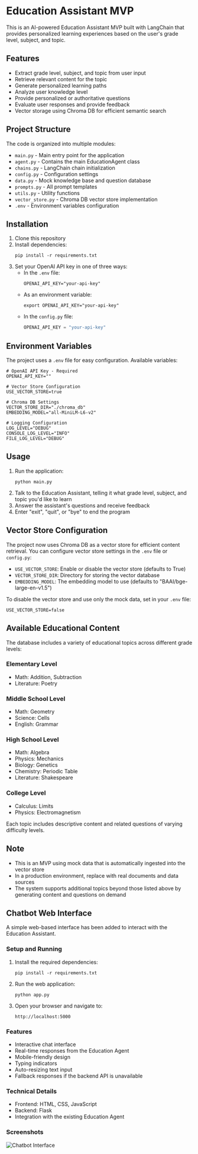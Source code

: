 # Education Assistant MVP

This is an AI-powered Education Assistant MVP built with LangChain that provides personalized learning experiences based on the user's grade level, subject, and topic.

## Features

- Extract grade level, subject, and topic from user input
- Retrieve relevant content for the topic
- Generate personalized learning paths
- Analyze user knowledge level
- Provide personalized or authoritative questions
- Evaluate user responses and provide feedback
- Vector storage using Chroma DB for efficient semantic search

## Project Structure

The code is organized into multiple modules:

- `main.py` - Main entry point for the application
- `agent.py` - Contains the main EducationAgent class
- `chains.py` - LangChain chain initialization
- `config.py` - Configuration settings
- `data.py` - Mock knowledge base and question database
- `prompts.py` - All prompt templates
- `utils.py` - Utility functions
- `vector_store.py` - Chroma DB vector store implementation
- `.env` - Environment variables configuration

## Installation

1. Clone this repository
2. Install dependencies:
   ```
   pip install -r requirements.txt
   ```
3. Set your OpenAI API key in one of three ways:
   - In the `.env` file:
     ```
     OPENAI_API_KEY="your-api-key"
     ```
   - As an environment variable:
     ```
     export OPENAI_API_KEY="your-api-key"
     ```
   - In the `config.py` file:
     ```python
     OPENAI_API_KEY = "your-api-key"
     ```

## Environment Variables

The project uses a `.env` file for easy configuration. Available variables:

```
# OpenAI API Key - Required
OPENAI_API_KEY=""

# Vector Store Configuration
USE_VECTOR_STORE=true

# Chroma DB Settings 
VECTOR_STORE_DIR="./chroma_db"
EMBEDDING_MODEL="all-MiniLM-L6-v2"

# Logging Configuration
LOG_LEVEL="DEBUG"
CONSOLE_LOG_LEVEL="INFO"
FILE_LOG_LEVEL="DEBUG"
```

## Usage

1. Run the application:
   ```
   python main.py
   ```
2. Talk to the Education Assistant, telling it what grade level, subject, and topic you'd like to learn
3. Answer the assistant's questions and receive feedback
4. Enter "exit", "quit", or "bye" to end the program

## Vector Store Configuration

The project now uses Chroma DB as a vector store for efficient content retrieval. You can configure vector store settings in the `.env` file or `config.py`:

- `USE_VECTOR_STORE`: Enable or disable the vector store (defaults to True)
- `VECTOR_STORE_DIR`: Directory for storing the vector database
- `EMBEDDING_MODEL`: The embedding model to use (defaults to "BAAI/bge-large-en-v1.5")

To disable the vector store and use only the mock data, set in your `.env` file:

```
USE_VECTOR_STORE=false
```

## Available Educational Content

The database includes a variety of educational topics across different grade levels:

### Elementary Level
- Math: Addition, Subtraction
- Literature: Poetry

### Middle School Level
- Math: Geometry
- Science: Cells
- English: Grammar

### High School Level
- Math: Algebra
- Physics: Mechanics
- Biology: Genetics
- Chemistry: Periodic Table
- Literature: Shakespeare

### College Level
- Calculus: Limits
- Physics: Electromagnetism

Each topic includes descriptive content and related questions of varying difficulty levels.

## Note

- This is an MVP using mock data that is automatically ingested into the vector store
- In a production environment, replace with real documents and data sources
- The system supports additional topics beyond those listed above by generating content and questions on demand

## Chatbot Web Interface

A simple web-based interface has been added to interact with the Education Assistant.

### Setup and Running

1. Install the required dependencies:
   ```
   pip install -r requirements.txt
   ```

2. Run the web application:
   ```
   python app.py
   ```

3. Open your browser and navigate to:
   ```
   http://localhost:5000
   ```

### Features

- Interactive chat interface
- Real-time responses from the Education Agent
- Mobile-friendly design
- Typing indicators
- Auto-resizing text input
- Fallback responses if the backend API is unavailable

### Technical Details

- Frontend: HTML, CSS, JavaScript
- Backend: Flask
- Integration with the existing Education Agent

### Screenshots

![Chatbot Interface](screenshots/chatbot_interface.png) 